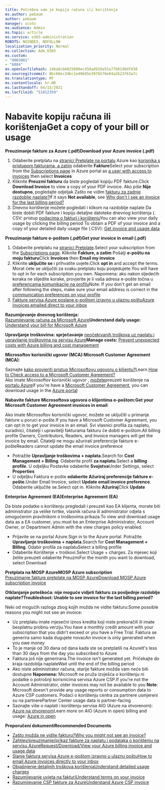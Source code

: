 ```yaml
---
title: Potrebna vam je kopija računa ili korištenja
ms.author: pebaum
author: pebaum
manager: scotv
ms.audience: Admin
ms.topic: article
ms.service: o365-administration
ROBOTS: NOINDEX, NOFOLLOW
localization_priority: Normal
ms.collection: Adm_O365
ms.custom:
- "9003801"
- "6804"
ms.openlocfilehash: 14ba8cb6825090ec458ad919a55a77b01d9dfd38
ms.sourcegitcommit: 8bc60ec34bc1e40685e3976576e04a2623f63a7c
ms.translationtype: MT
ms.contentlocale: hr-HR
ms.lasthandoff: 04/15/2021
ms.locfileid: "51812359"
---
```

# <a name="get-a-copy-of-your-bill-or-usage"></a><span data-ttu-id="0ce4f-102">Nabavite kopiju računa ili korištenja</span><span class="sxs-lookup"><span data-stu-id="0ce4f-102">Get a copy of your bill or usage</span></span>

<span data-ttu-id="0ce4f-103">**Preuzimanje fakture za Azure (.pdf)**</span><span class="sxs-lookup"><span data-stu-id="0ce4f-103">**Download your Azure invoice (.pdf)**</span></span>

1. <span data-ttu-id="0ce4f-104">Odaberite pretplatu na [stranici Pretplate na portalu](https://portal.azure.com/#blade/Microsoft_Azure_Billing/SubscriptionsBlade) Azure kao [korisnika s pristupom fakturama, a zatim](https://docs.microsoft.com/azure/cost-management-billing/manage/manage-billing-access?WT.mc_id=Portal-Microsoft_Azure_Support) odaberite **Fakture**</span><span class="sxs-lookup"><span data-stu-id="0ce4f-104">Select your subscription from the [Subscriptions page](https://portal.azure.com/#blade/Microsoft_Azure_Billing/SubscriptionsBlade) in Azure portal as [a user with access to invoices](https://docs.microsoft.com/azure/cost-management-billing/manage/manage-billing-access?WT.mc_id=Portal-Microsoft_Azure_Support) then select **Invoices**</span></span>
2. <span data-ttu-id="0ce4f-105">Kliknite **Preuzmi fakturu** da biste pogledali kopiju PDF fakture.</span><span class="sxs-lookup"><span data-stu-id="0ce4f-105">Click **Download Invoice** to view a copy of your PDF invoice.</span></span> <span data-ttu-id="0ce4f-106">Ako piše **Nije dostupno**, pogledajte odjeljak Zašto ne vidim [fakturu za zadnje razdoblje naplate?](https://docs.microsoft.com/azure/cost-management-billing/manage/download-azure-invoice-daily-usage-date?WT.mc_id=Portal-Microsoft_Azure_Support#noinvoice)</span><span class="sxs-lookup"><span data-stu-id="0ce4f-106">If it says **Not available**, see [Why don't I see an invoice for the last billing period?](https://docs.microsoft.com/azure/cost-management-billing/manage/download-azure-invoice-daily-usage-date?WT.mc_id=Portal-Microsoft_Azure_Support#noinvoice)</span></span>
3. <span data-ttu-id="0ce4f-107">Dnevno korištenje možete pogledati i klikom na razdoblje naplate Da biste dobili PDF fakture i kopiju detaljne datoteke dnevnog korištenja (. CSV: pristup [podacima o fakturi i korištenju](https://docs.microsoft.com/azure/cost-management-billing/manage/download-azure-invoice-daily-usage-date?WT.mc_id=Portal-Microsoft_Azure_Support)</span><span class="sxs-lookup"><span data-stu-id="0ce4f-107">You can also view your daily usage by clicking the billing period To obtain a PDF of your invoice and a copy of your detailed daily usage file (.CSV): [Get invoice and usage data](https://docs.microsoft.com/azure/cost-management-billing/manage/download-azure-invoice-daily-usage-date?WT.mc_id=Portal-Microsoft_Azure_Support)</span></span>

<span data-ttu-id="0ce4f-108">**Preuzimanje fakture e-poštom (.pdf)**</span><span class="sxs-lookup"><span data-stu-id="0ce4f-108">**Get your invoice in email (.pdf)**</span></span>

1. <span data-ttu-id="0ce4f-109">Odaberite pretplatu na [stranici Pretplate](https://ms.portal.azure.com/#blade/Microsoft_Azure_Billing/SubscriptionsBlade).</span><span class="sxs-lookup"><span data-stu-id="0ce4f-109">Select your subscription from the [Subscriptions page](https://ms.portal.azure.com/#blade/Microsoft_Azure_Billing/SubscriptionsBlade).</span></span> <span data-ttu-id="0ce4f-110">Kliknite **Fakture, a zatim** Pošalji **e-poštu na moju fakturu**</span><span class="sxs-lookup"><span data-stu-id="0ce4f-110">Click **Invoices** then **Email my invoice**</span></span>
2. <span data-ttu-id="0ce4f-111">Kliknite **uključite se** i prihvatite uvjete.</span><span class="sxs-lookup"><span data-stu-id="0ce4f-111">Click **opt in** and accept the terms.</span></span> <span data-ttu-id="0ce4f-112">Morat ćete se uključiti za svaku pretplatu koju posjedujete.</span><span class="sxs-lookup"><span data-stu-id="0ce4f-112">You will have to opt in for each subscription you own.</span></span> <span data-ttu-id="0ce4f-113">Napomena: ako nakon sljedećih koraka ne slijedite korake, provjerite je li vaša adresa e-pošte točna u [preferencama komunikacije na profilu](https://account.windowsazure.com/profile)</span><span class="sxs-lookup"><span data-stu-id="0ce4f-113">Note: If you don't get an email after following the steps, make sure your email address is correct in the [communication preferences on your profile](https://account.windowsazure.com/profile)</span></span>
3. [<span data-ttu-id="0ce4f-114">Fakture servisa Azure poslane e-poštom izravno u ulaznu poštu</span><span class="sxs-lookup"><span data-stu-id="0ce4f-114">Azure invoices emailed direct to your inbox</span></span>](https://azure.microsoft.com/blog/azure-email-invoices/)

<span data-ttu-id="0ce4f-115">**Razumijevanje dnevnog korištenja:**  
 [Razumijevanje računa za Microsoft Azure](https://docs.microsoft.com/azure/cost-management-billing/understand/review-individual-bill?WT.mc_id=Portal-Microsoft_Azure_Support)</span><span class="sxs-lookup"><span data-stu-id="0ce4f-115">**Understand daily usage:** 
[Understand your bill for Microsoft Azure](https://docs.microsoft.com/azure/cost-management-billing/understand/review-individual-bill?WT.mc_id=Portal-Microsoft_Azure_Support)</span></span>  

<span data-ttu-id="0ce4f-116">**Upravljanje troškovima: sprječavanje** [neočekivanih troškova uz naplatu i upravljanje troškovima na servisu Azure](https://docs.microsoft.com/azure/cost-management-billing/manage/getting-started?WT.mc_id=Portal-Microsoft_Azure_Support)</span><span class="sxs-lookup"><span data-stu-id="0ce4f-116">**Manage costs:** [Prevent unexpected costs with Azure billing and cost management](https://docs.microsoft.com/azure/cost-management-billing/manage/getting-started?WT.mc_id=Portal-Microsoft_Azure_Support)</span></span>  

<span data-ttu-id="0ce4f-117">**Microsoftov korisnički ugovor (MCA):**</span><span class="sxs-lookup"><span data-stu-id="0ce4f-117">**Microsoft Customer Agreement (MCA)**:</span></span>

<span data-ttu-id="0ce4f-118">Saznajte  [kako provjeriti pristup Microsoftovu ugovoru o klijentu?](https://docs.microsoft.com/azure/cost-management-billing/manage/download-azure-invoice-daily-usage-date?WT.mc_id=Portal-Microsoft_Azure_Support#check-access-to-a-microsoft-customer-agreement)</span><span class="sxs-lookup"><span data-stu-id="0ce4f-118">Learn  [How to Check access to a Microsoft Customer Agreement?](https://docs.microsoft.com/azure/cost-management-billing/manage/download-azure-invoice-daily-usage-date?WT.mc_id=Portal-Microsoft_Azure_Support#check-access-to-a-microsoft-customer-agreement)</span></span>  
<span data-ttu-id="0ce4f-119">Ako imate Microsoftov korisnički ugovor , [možete](https://docs.microsoft.com/azure/cost-management-billing/manage/download-azure-invoice-daily-usage-date?WT.mc_id=Portal-Microsoft_Azure_Support#check-access-to-a-microsoft-customer-agreement)preuzeti korištenje na [portalu Azure](https://portal.azure.com/)</span><span class="sxs-lookup"><span data-stu-id="0ce4f-119">If you're have a [Microsoft Customer Agreement](https://docs.microsoft.com/azure/cost-management-billing/manage/download-azure-invoice-daily-usage-date?WT.mc_id=Portal-Microsoft_Azure_Support#check-access-to-a-microsoft-customer-agreement), you can download usage in the [Azure portal](https://portal.azure.com/)</span></span>

<span data-ttu-id="0ce4f-120">**Nabavite fakture Microsoftova ugovora o klijentima e-poštom:**</span><span class="sxs-lookup"><span data-stu-id="0ce4f-120">**Get your Microsoft Customer Agreement invoices in email**:</span></span>

<span data-ttu-id="0ce4f-121">Ako imate Microsoftov korisnički ugovor, možete se uključiti u primanje fakture u poruci e-pošte.</span><span class="sxs-lookup"><span data-stu-id="0ce4f-121">If you have a Microsoft Customer Agreement, you can opt in to get your invoice in an email.</span></span> <span data-ttu-id="0ce4f-122">Svi vlasnici profila za naplatu, suradnici, čitatelji i upravitelji fakturama fakturu će dobiti e-poštom.</span><span class="sxs-lookup"><span data-stu-id="0ce4f-122">All billing profile Owners, Contributors, Readers, and Invoice managers will get the invoice by email.</span></span> <span data-ttu-id="0ce4f-123">Čitatelji ne mogu ažurirati preferencije fakture e-pošte</span><span class="sxs-lookup"><span data-stu-id="0ce4f-123">Readers cannot update the email invoice preference</span></span>

- <span data-ttu-id="0ce4f-124">Potražite **Upravljanje troškovima + naplata**.</span><span class="sxs-lookup"><span data-stu-id="0ce4f-124">Search for **Cost Management + Billing**.</span></span> <span data-ttu-id="0ce4f-125">Odaberite profil **za naplatu**.</span><span class="sxs-lookup"><span data-stu-id="0ce4f-125">Select a **billing profile**.</span></span> <span data-ttu-id="0ce4f-126">U odjeljku Postavke odaberite **Svojstva**</span><span class="sxs-lookup"><span data-stu-id="0ce4f-126">Under Settings, select **Properties**</span></span>
- <span data-ttu-id="0ce4f-127">U odjeljku Faktura e-pošte **odaberite Ažuriraj preferencije fakture e-pošte**.</span><span class="sxs-lookup"><span data-stu-id="0ce4f-127">Under Email Invoice, select **Update email invoice preference**.</span></span> <span data-ttu-id="0ce4f-128">Odaberite uključite se.</span><span class="sxs-lookup"><span data-stu-id="0ce4f-128">Select opt in.</span></span> <span data-ttu-id="0ce4f-129">Kliknite **Ažuriraj**</span><span class="sxs-lookup"><span data-stu-id="0ce4f-129">Click **Update**</span></span>

<span data-ttu-id="0ce4f-130">**Enterprise Agreement (EA)**</span><span class="sxs-lookup"><span data-stu-id="0ce4f-130">**Enterprise Agreement (EA)**</span></span>

<span data-ttu-id="0ce4f-131">Da biste podatke o korištenju pregledali i preuzeli kao EA klijenta, morate biti administrator za velike tvrtke, vlasnik računa ili administrator odjela s omogućenim pravilnikom o troškovima prikaza.</span><span class="sxs-lookup"><span data-stu-id="0ce4f-131">To view and download usage data as a EA customer, you must be an Enterprise Administrator, Account Owner, or Department Admin with the view charges policy enabled.</span></span>

- <span data-ttu-id="0ce4f-132">Prijavite se na portal Azure.</span><span class="sxs-lookup"><span data-stu-id="0ce4f-132">Sign in to the Azure portal.</span></span> <span data-ttu-id="0ce4f-133">Potražite **Upravljanje troškovima + naplata**.</span><span class="sxs-lookup"><span data-stu-id="0ce4f-133">Search for **Cost Management + Billing**.</span></span> <span data-ttu-id="0ce4f-134">Odabir profila za naplatu</span><span class="sxs-lookup"><span data-stu-id="0ce4f-134">Select a billing profile</span></span>
- <span data-ttu-id="0ce4f-135">Odaberite Korištenje + troškovi.</span><span class="sxs-lookup"><span data-stu-id="0ce4f-135">Select Usage + charges.</span></span> <span data-ttu-id="0ce4f-136">Za mjesec koji želite preuzeti odaberite Preuzmi</span><span class="sxs-lookup"><span data-stu-id="0ce4f-136">For the month you want to download, select Download</span></span>

<span data-ttu-id="0ce4f-137">**Pretplata na MOSP Azure**</span><span class="sxs-lookup"><span data-stu-id="0ce4f-137">**MOSP Azure subscription**</span></span>  
[<span data-ttu-id="0ce4f-138">Preuzimanje fakture pretplate na MOSP Azure</span><span class="sxs-lookup"><span data-stu-id="0ce4f-138">Download MOSP Azure subscription invoice</span></span>](https://docs.microsoft.com/azure/cost-management-billing/understand/download-azure-invoice?WT.mc_id=Portal-Microsoft_Azure_Support#download-your-mosp-azure-subscription-invoice)

<span data-ttu-id="0ce4f-139">**Otklanjanje poteškoća: nije moguće vidjeti fakturu za posljednje razdoblje naplate?**</span><span class="sxs-lookup"><span data-stu-id="0ce4f-139">**Troubleshoot: Unable to see invoice for the last billing period?**</span></span>

<span data-ttu-id="0ce4f-140">Neki od mogućih razloga zbog kojih možda ne vidite fakturu:</span><span class="sxs-lookup"><span data-stu-id="0ce4f-140">Some possible reasons you might not see an invoice:</span></span>

- <span data-ttu-id="0ce4f-141">Uz pretplatu imate mjesečni iznos kredita koji niste prekoračili ili imate besplatnu probnu verziju.</span><span class="sxs-lookup"><span data-stu-id="0ce4f-141">You have a monthly credit amount with your subscription that you didn't exceed or you have a Free Trial.</span></span> <span data-ttu-id="0ce4f-142">Faktura se generira samo kada dugujete novac</span><span class="sxs-lookup"><span data-stu-id="0ce4f-142">An invoice is only generated when you owe money</span></span>
- <span data-ttu-id="0ce4f-143">To je manje od 30 dana od dana kada ste se pretplatili na Azure</span><span class="sxs-lookup"><span data-stu-id="0ce4f-143">It's less than 30 days from the day you subscribed to Azure</span></span>
- <span data-ttu-id="0ce4f-144">Faktura još nije generirana.</span><span class="sxs-lookup"><span data-stu-id="0ce4f-144">The invoice isn't generated yet.</span></span> <span data-ttu-id="0ce4f-145">Pričekajte do kraja razdoblja naplate</span><span class="sxs-lookup"><span data-stu-id="0ce4f-145">Wait until the end of the billing period</span></span>
- <span data-ttu-id="0ce4f-146">Ako niste administrator računa, starije fakture možda vam neće biti dostupne **Napomena:** Microsoft ne pruža izvješća o korištenju ni podatke o potrošnji korisnicima servisa Azure CSP.</span><span class="sxs-lookup"><span data-stu-id="0ce4f-146">If you're not the Account Administrator, older invoices may not be available to you **Note**: Microsoft doesn't provide any usage reports or consumption data to Azure CSP customers.</span></span> <span data-ttu-id="0ce4f-147">Podaci o korištenju centra za partnere usmjereni su na partnere</span><span class="sxs-lookup"><span data-stu-id="0ce4f-147">Partner Center usage data is partner-facing</span></span>
- <span data-ttu-id="0ce4f-148">Saznajte više o naplati i korištenju servisa AIO (Azure na otvorenom): [Azure na otvorenom](https://azure.microsoft.com/offers/ms-azr-0111p/)</span><span class="sxs-lookup"><span data-stu-id="0ce4f-148">Learn more on AIO (Azure in open) billing and usage: [Azure in open](https://azure.microsoft.com/offers/ms-azr-0111p/)</span></span>

<span data-ttu-id="0ce4f-149">**Preporučeni dokumenti**</span><span class="sxs-lookup"><span data-stu-id="0ce4f-149">**Recommended Documents**</span></span>

- [<span data-ttu-id="0ce4f-150">Zašto možda ne vidite fakturu?</span><span class="sxs-lookup"><span data-stu-id="0ce4f-150">Why you might not see an invoice?</span></span>](https://docs.microsoft.com/azure/cost-management-billing/understand/download-azure-invoice?WT.mc_id=Portal-Microsoft_Azure_Support#noinvoice)
- [<span data-ttu-id="0ce4f-151">Zahtjev/preuzimanje/prikaz fakture za naplatu i podataka o korištenju na servisu Azure</span><span class="sxs-lookup"><span data-stu-id="0ce4f-151">Request/Download/View your Azure billing invoice and usage data</span></span>](https://docs.microsoft.com/azure/cost-management-billing/manage/download-azure-invoice-daily-usage-date?WT.mc_id=Portal-Microsoft_Azure_Support)
- [<span data-ttu-id="0ce4f-152">Slanje faktura servisa Azure e-poštom izravno u ulaznu poštu</span><span class="sxs-lookup"><span data-stu-id="0ce4f-152">How to email Azure invoices directly to your inbox</span></span>](https://docs.microsoft.com/azure/cost-management-billing/manage/download-azure-invoice-daily-usage-date?WT.mc_id=Portal-Microsoft_Azure_Support)
- [<span data-ttu-id="0ce4f-153">Objašnjenje detaljnih troškova korištenja</span><span class="sxs-lookup"><span data-stu-id="0ce4f-153">Understand detailed usage charges</span></span>](https://docs.microsoft.com/azure/cost-management-billing/understand/review-individual-bill?WT.mc_id=Portal-Microsoft_Azure_Support#csv)
- [<span data-ttu-id="0ce4f-154">Razumijevanje uvjeta na fakturi</span><span class="sxs-lookup"><span data-stu-id="0ce4f-154">Understand terms on your invoice</span></span>](https://docs.microsoft.com/azure/cost-management-billing/understand/understand-invoice?WT.mc_id=Portal-Microsoft_Azure_Support)
- [<span data-ttu-id="0ce4f-155">Razumijevanje CSP fakture za Azure</span><span class="sxs-lookup"><span data-stu-id="0ce4f-155">Understand Azure CSP invoice</span></span>](https://docs.microsoft.com/partner-center/azure-plan-lp?WT.mc_id=Portal-Microsoft_Azure_Support)
